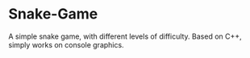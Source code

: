 # Snake-Game
A simple snake game, with different levels of difficulty. Based on C++, simply works on console graphics.
